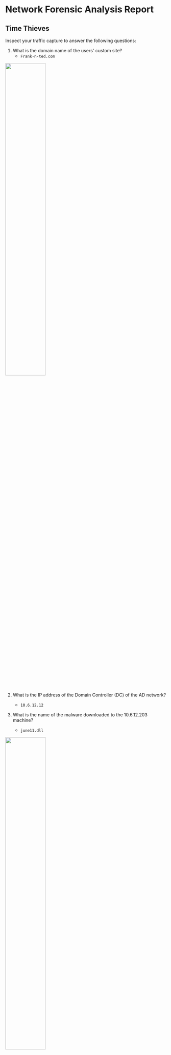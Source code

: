 # Network Forensic Analysis Report

## Time Thieves 
Inspect your traffic capture to answer the following questions:

1. What is the domain name of the users' custom site? 
   - `Frank-n-ted.com`

<img src="https://github.com/edwardhough/wordpress-vuln/blob/main/images/image5(1).png" width=50% height=50%>

2. What is the IP address of the Domain Controller (DC) of the AD network? 
   - `10.6.12.12`

3. What is the name of the malware downloaded to the 10.6.12.203 machine? 
   - `june11.dll`

<img src="https://github.com/edwardhough/wordpress-vuln/blob/main/images/image7(1).png" width=50% height=50%>

<img src="https://github.com/edwardhough/wordpress-vuln/blob/main/images/image6(1).png" width=50% height=50%>

4. Upload the file to [VirusTotal.com](https://www.virustotal.com/gui/). 

<img src="https://github.com/edwardhough/wordpress-vuln/blob/main/images/image8(1).png" width=50% height=50%>


5. What kind of malware is this classified as?
   - This malware is classified as a Trojan


## Vulnerable Windows Machine

1. Find the following information about the infected Windows machine:
    - Host name: `ROTTERDAM-PC`
    - IP address: `172.16.4.205`
    - MAC address: `00:59:07:b0:63:a4`

<img src="https://github.com/edwardhough/wordpress-vuln/blob/main/images/image4(1).png" width=50% height=50%>
    
2. What is the username of the Windows user whose computer is infected?
   - `mattijs.devries`

<img src="https://github.com/edwardhough/wordpress-vuln/blob/main/images/image10(1).png" width=50% height=50%>

3. What are the IP addresses used in the actual infection traffic?
   - `185.243.115.84`

<img src="https://github.com/edwardhough/wordpress-vuln/blob/main/images/image9(1).png" width=50% height=50%>

4. Retrieve the desktop background of the Windows host.

<img src="https://github.com/edwardhough/wordpress-vuln/blob/main/images/image3(1).png" width=50% height=50%>

---

## Illegal Downloads

1. Find the following information about the machine with IP address `10.0.0.201`:
    - MAC address
    - Windows username
    - OS version

2. Which torrent file did the user download?

